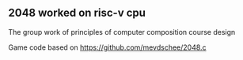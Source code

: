 ## 2048 worked on risc-v cpu
The group work of principles of computer composition course design

Game code based on https://github.com/mevdschee/2048.c
